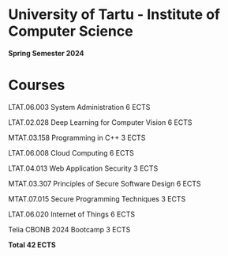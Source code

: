 # University of Tartu - Institute of Computer Science
**Spring Semester 2024**


# Courses

LTAT.06.003	System Administration	6 ECTS

LTAT.02.028	Deep Learning for Computer Vision	6 ECTS

MTAT.03.158	Programming in C++	3 ECTS

LTAT.06.008	Cloud Computing		6 ECTS

LTAT.04.013	Web Application Security	3 ECTS

MTAT.03.307	Principles of Secure Software Design	6 ECTS

MTAT.07.015	Secure Programming Techniques	3 ECTS

LTAT.06.020	Internet of Things	6 ECTS

Telia CBONB 2024 Bootcamp	3 ECTS


**Total	42 ECTS**
